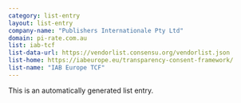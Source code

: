 ```yaml
---
category: list-entry
layout: list-entry
company-name: "Publishers Internationale Pty Ltd"
domain: pi-rate.com.au
list: iab-tcf
list-data-url: https://vendorlist.consensu.org/vendorlist.json
list-home: https://iabeurope.eu/transparency-consent-framework/
list-name: "IAB Europe TCF"
---
```


This is an automatically generated list entry.
